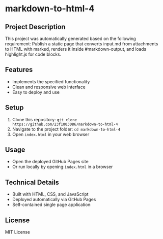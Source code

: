 # markdown-to-html-4

## Project Description
This project was automatically generated based on the following requirement:
Publish a static page that converts input.md from attachments to HTML with marked, renders it inside #markdown-output, and loads highlight.js for code blocks.

## Features
- Implements the specified functionality
- Clean and responsive web interface
- Easy to deploy and use

## Setup
1. Clone this repository: `git clone https://github.com/23f1003086/markdown-to-html-4`
2. Navigate to the project folder: `cd markdown-to-html-4`
3. Open `index.html` in your web browser

## Usage
- Open the deployed GitHub Pages site
- Or run locally by opening `index.html` in a browser

## Technical Details
- Built with HTML, CSS, and JavaScript
- Deployed automatically via GitHub Pages
- Self-contained single page application

## License
MIT License
